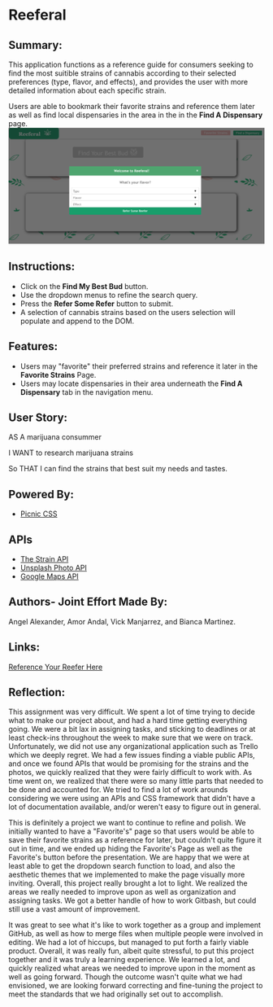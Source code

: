 # Reeferal

## Summary:
This application functions as a reference guide for consumers seeking to find the most suitible strains of cannabis according to their selected preferences (type, flavor, and effects), and provides the user with more detailed information about each specific strain.

Users are able to bookmark their favorite strains and reference them later  as well as find local dispensaries in the area in the in the **Find A Dispensary** page. 
![Reeferal Preview](/Assets/reeferalPage.png)

## Instructions:
* Click on the **Find My Best Bud** button.
* Use the dropdown menus to refine the search query.
* Press the **Refer Some Refer** button to submit.
* A selection of cannabis strains based on the users selection will populate and append to the DOM.

## Features:
* Users may "favorite" their preferred strains and reference it later in the **Favorite Strains** Page.
* Users may locate dispensaries in their area underneath the **Find A Dispensary** tab in the navigation menu.

## User Story:
AS A marijuana consummer

I WANT to research marijuana strains

So THAT I can find the strains that best suit my needs and tastes.

## Powered By:
* [Picnic CSS](https://picnicss.com/)

## APIs
* [The Strain API](https://strains.evanbusse.com/)
* [Unsplash Photo API](https://unsplash.com/developers)
* [Google Maps API](https://developers.google.com/maps/documentation)


## Authors- Joint Effort Made By:
Angel Alexander, Amor Andal, Vick Manjarrez, and Bianca Martinez.

## Links:

[Reference Your Reefer Here](https://analexander.github.io/Reeferal/)

## Reflection:
This assignment was very difficult. We spent a lot of time trying to decide what to make our project about, and had a hard time getting everything going. We were a bit lax in assigning tasks, and sticking to deadlines or at least check-ins throughout the week to make sure that we were on track. Unfortunately, we did not use any organizational application such as Trello which we deeply regret. We had a few issues finding a viable public APIs, and once we found APIs that would be promising for the strains and the photos, we quickly realized that they were fairly difficult to work with. As time went on, we realized that there were so many little parts that needed to be done and accounted for. We tried to find a lot of work arounds considering we were using an APIs and CSS framework that didn't have a lot of documentation available, and/or weren't easy to figure out in general. 

This is definitely a project we want to continue to refine and polish. We initially wanted to have a "Favorite's" page so that users would be able to save their favorite strains as a reference for later, but couldn't quite figure it out in time, and we ended up hiding the Favorite's Page as well as the Favorite's button before the presentation. We are happy that we were at least able to get the dropdown search function to load, and also the aesthetic themes that we implemented to make the page visually more inviting.
Overall, this project really brought a lot to light. We realized the areas we really needed to improve upon as well as organization and assigning tasks. We got a better handle of how to work Gitbash, but could still use a vast amount of improvement.

It was great to see what it's like to work together as a group and implement GitHub, as well as how to merge files when multiple people were involved in editing. We had a lot of hiccups, but managed to put forth a fairly viable product. Overall, it was really fun, albeit quite stressful, to put this project together and it was truly a learning experience. We learned a lot, and quickly realized what areas we needed to improve upon in the moment as well as going forward. Though the outcome wasn't quite what we had envisioned, we are looking forward correcting and fine-tuning the project to meet the standards that we had originally set out to accomplish.
